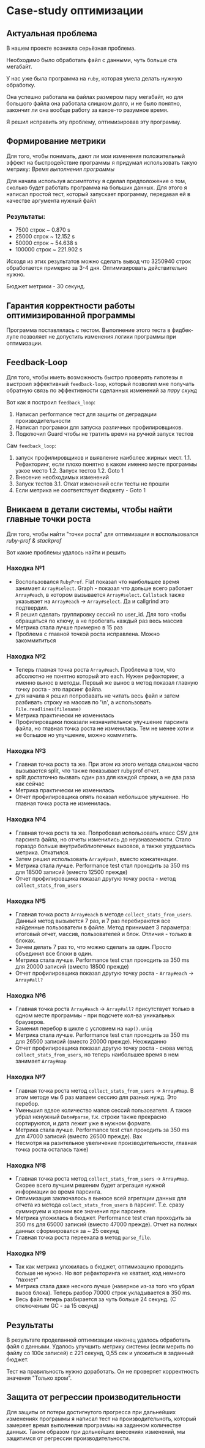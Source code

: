 # Case-study оптимизации

## Актуальная проблема
В нашем проекте возникла серьёзная проблема.

Необходимо было обработать файл с данными, чуть больше ста мегабайт.

У нас уже была программа на `ruby`, которая умела делать нужную обработку.

Она успешно работала на файлах размером пару мегабайт, но для большого файла она работала слишком долго, и не было понятно, закончит ли она вообще работу за какое-то разумное время.

Я решил исправить эту проблему, оптимизировав эту программу.

## Формирование метрики
Для того, чтобы понимать, дают ли мои изменения положительный эффект на быстродействие программы я придумал использовать такую метрику: *Время выполнения программы*

Для начала используя ассимптотку я сделал предположение о том, сколько будет работать программа на больших данных.
Для этого я написал простой тест, который запускает программу, передавая ей в качестве аргумента нужный файл

### Результаты:
* 7500 строк ~ 0.870 s
* 25000 строк ~ 12.152 s
* 50000 строк ~ 54.638 s
* 100000 строк ~ 221.902 s

Исходя из этих результатов можно сделать вывод что 3250940 строк обработается примерно за 3-4 дня. Оптимизировать действительно нужно.

Бюджет метрики - 30 секунд.

## Гарантия корректности работы оптимизированной программы
Программа поставлялась с тестом. Выполнение этого теста в фидбек-лупе позволяет не допустить изменения логики программы при оптимизации.

## Feedback-Loop
Для того, чтобы иметь возможность быстро проверять гипотезы я выстроил эффективный `feedback-loop`, который позволил мне получать обратную связь по эффективности сделанных изменений за *пару скунд*

Вот как я построил `feedback_loop`:
1. Написал performance тест для защиты от деградации производительности
2. Написал програмки для запуска различных профилировщиков.
3. Подключил Guard чтобы не тратить время на ручной запуск тестов

Сам `feedback_loop`:
1. запуск профилировщиков и выявление наиболее жирных мест.
1.1. Рефакторинг, если плохо понятно в каком именно месте программы узкое место
1.2. Запуск тестов
1.2. Goto 1
2. Внесение необходимых изменений
3. Запуск тестов
3.1. Откат изменений если тесты не прошли
4. Если метрика не соответствует бюджету - Goto 1

## Вникаем в детали системы, чтобы найти главные точки роста
Для того, чтобы найти "точки роста" для оптимизации я воспользовался *ruby-prof & stackprof*

Вот какие проблемы удалось найти и решить

### Находка №1
- Воспользовался `RubyProf`. Flat показал что наибольшее время занимает `Array#select`. Graph - показал что дольше всего работает `Array#each`, в котором вызывается `Array#select`. `Callstack` также указывает на `Array#each` -> `Array#select`. Да и callgrind это подтвердил.
- Я решил сделать группировку сессий по user_id. Для того чтобы обращаться по ключу, а не пробегать каждый раз весь массив
- Метрика стала лучше примерно в 15 раз
- Проблема с главной точкой роста исправлена. Можно закоммититься

### Находка №2
- Теперь главная точка роста `Array#each`. Проблема в том, что абсолютно не понятно который это each. Нужен рефакторинг, а именно вынос в методы. Первый же вынос в метод показал главную точку роста - это парсинг файла.
- для начала я решил попробавать не читать весь файл и затем разбивать строку на массив по '\n', а использовать `File.readlines(filename)`
- Метрика практически не изменилась
- Профилировщики показали незначительное улучшение парсинга файла, но главная точка роста не изменилась. Тем не менее хоти и не большое но улучшение, можно коммитить.

### Находка №3
- Главная точка роста та же. При этом из этого метода слишком часто вызывается split, что также показывает rubyprof отчет.
- split достаточно вызвать один раз для каждой строки, а не два раза как сейчас
- Метрика практически не изменилась
- Отчет профилировщика опять показал небольшое улучшение. Но главная точка роста не изменилась.

### Находка №4
- Главная точка роста та же. Попробовал использовать класс CSV для парсинга файла, но отчеты изменились до неузнаваемости. Стало гораздо больше внутрибиблиотечных вызовов, а также ухудшилась метрика. Откатился.
- Затем решил использовать `Array#push`, вместо конкатенации.
- Метрика стала лучше. Performance test стал проходить за 350 ms для 18500 записий (вместо 12500 прежде)
- Отчет профилировщика показал другую точку роста - метод `collect_stats_from_users`

### Находка №5
- Главная точка роста `Array#each` в методе `collect_stats_from_users`. Данный метод вызывется 7 раз, и 7 раз перебираются все найденные пользователи в файле. Метод принимает 3 параметра: итоговый отчет, массив, пользователей и блок. Отличия - только в блоках.
- Зачем делать 7 раз то, что можно сделать за один. Просто объединил все блоки в один.
- Метрика стала лучше. Performance test стал проходить за 350 ms для 20000 записий (вместо 18500 прежде)
- Отчет профилировщика показал другую точку роста - `Array#each` -> `Array#all?`

### Находка №6
- Главная точка роста `Array#each` -> `Array#all?` присутствует только в одном месте программы - при подсчете кол-ва уникальных браузеров.
- Заменил перебор в цикле с условием на `map().uniq`
- Метрика стала лучше. Performance test стал проходить за 350 ms для 26500 записий (вместо 20000 прежде). Неожиданно
- Отчет профилировщика показал другую точку роста - снова метод `collect_stats_from_users`, но теперь наибольшее время в нем занимает `Array#map`

### Находка №7
- Главная точка роста метод `collect_stats_from_users` -> `Array#map`. В этом методе мы 6 раз мапаем сессию для разных нужд. Это перебор.
- Уменьшил вдвое количество мапов сессий пользователя. А также убрал ненужный `Date#parse`, т.к. строки также прекрасно сортируются, и дата лежит уже в нужном формате.
- Метрика стала лучше. Performance test стал проходить за 350 ms для 47000 записий (вместо 26500 прежде). Вах
- Несмотря на разительное увеличение производительности, главная точка роста осталась таже)

### Находка №8
- Главная точка роста метод `collect_stats_from_users` -> `Array#map`. Скорее всего лучшим решеним будет агрегация нужной информации во время парсинга.
- Оптимизация заключалось в выносе всей агрегации данных для отчета из метода `collect_stats_from_users` в парсинг. Т.е. сразу суммируем и храним все значения при парсинге.
- Метрика уложилась в бюджет. Performance test стал проходить за 350 ms для 65000 записий (вместо 47000 прежде). Отчет на полных данных сформировался за ~ 25 секунд
- Главная точка роста переехала в метод `parse_file`.

### Находка №9
- Так как метрика уложилась в бюджет, оптимизацию проводить больше не нужно. Но вот рефакторинга не хватает, код немного "пахнет"
- Метрика стала даже несного лучше (наверное из-за того что убрал вызов блока). Теперь разбор 70000 строк укладывается в 350 ms.
- Весь файл теперь разбирается за чуть больше 24 секунд. (С отключеным GC - за 15 секунд)

## Результаты
В результате проделанной оптимизации наконец удалось обработать файл с данными.
Удалось улучшить метрику системы (если мерить по файлу со 100к записей) с 221 секунд, 0,55 сек и уложиться в заданный бюджет.

Тест на правильность нужно доработать. Он не проверяет корректность значения "Только хром".

## Защита от регрессии производительности
Для защиты от потери достигнутого прогресса при дальнейших изменениях программы я написал тест на производительноть, который замеряет время выполнения программы на заданном количестве данных. Таким образом при дольнейших внесениях изменений, мы защитимся от регрессии производительности.
